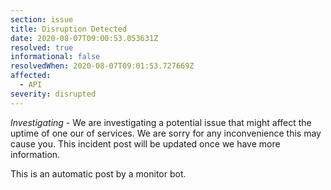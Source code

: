 ```yaml
---
section: issue
title: Disruption Detected
date: 2020-08-07T09:00:53.053631Z
resolved: true
informational: false
resolvedWhen: 2020-08-07T09:01:53.727669Z
affected:
  - API
severity: disrupted
---
```

*Investigating* - We are investigating a potential issue that might affect the uptime of one our of services. We are sorry for any inconvenience this may cause you. This incident post will be updated once we have more information.

This is an automatic post by a monitor bot.
        